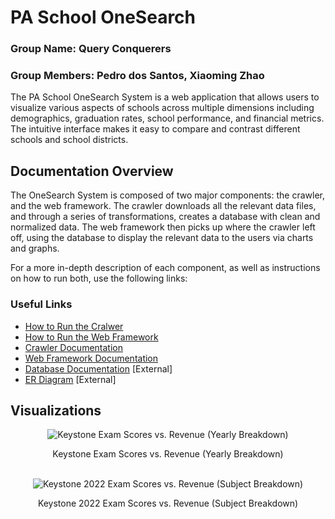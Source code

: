 # PA School OneSearch

### Group Name: Query Conquerers
### Group Members: Pedro dos Santos, Xiaoming Zhao

The PA School OneSearch System is a web application that allows users to visualize various aspects of schools across multiple dimensions including demographics, graduation rates, school performance, and financial metrics. The intuitive interface makes it easy to compare and contrast different schools and school districts.

## Documentation Overview

The OneSearch System is composed of two major components: the crawler, and the web framework. The crawler downloads all the relevant data files, and through a series of transformations, creates a database with clean and normalized data. The web framework then picks up where the crawler left off, using the database to display the relevant data to the users via charts and graphs.

For a more in-depth description of each component, as well as instructions on how to run both, use the following links:

### Useful Links
 - [How to Run the Cralwer](https://github.com/XiaomingZhao47/PA-schools/blob/main/crawler/Instructions.md)
 - [How to Run the Web Framework](https://github.com/XiaomingZhao47/PA-schools/blob/main/web-framework/Instructions.md)
 - [Crawler Documentation](https://github.com/XiaomingZhao47/PA-schools/blob/main/crawler/Documentation.md)
 - [Web Framework Documentation](https://github.com/XiaomingZhao47/PA-schools/blob/main/web-framework/Documentation.md)
 - [Database Documentation](https://docs.google.com/spreadsheets/d/121YfMEpfjlTQk861BncyhsCJv0BIpc0dGdnskaBMy8g/edit?usp=sharing) [External]
 - [ER Diagram](https://lucid.app/lucidchart/bb029534-250a-46f0-91f3-cf8f36804f6a/edit?invitationId=inv_02a045cf-783b-4e96-b415-5e6533a6cda4) [External]

## Visualizations

<div align="center">
    <img src="https://github.com/user-attachments/assets/7afba208-9dd2-4f5f-bcd7-1ce9bbdad798", alt="Keystone Exam Scores vs. Revenue (Yearly Breakdown)">
    <p> 
        Keystone Exam Scores vs. Revenue (Yearly Breakdown)
    </p>
    <br>
    <img src="https://github.com/user-attachments/assets/2b7f4ea6-ebc1-4f2d-b4bf-a47f8370f16a", alt="Keystone 2022 Exam Scores vs. Revenue (Subject Breakdown)">
    <br>
    <p>
        Keystone 2022 Exam Scores vs. Revenue (Subject Breakdown)
    </p>
</div>
